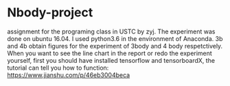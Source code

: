 # Nbody-project
assignment for the programing class in USTC by zyj. 
The experiment was done on ubuntu 16.04. I used python3.6 in the environment of Anaconda.
3b and 4b obtain figures for the experiment of 3body and 4 body respetctively. When you want to see the line chart in the report or redo the experiment yourself, first you should have installed tensorflow and tensorboardX, the tutorial can tell you how to function: https://www.jianshu.com/p/46eb3004beca
